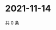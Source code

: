 # 2021-11-14

共 0 条

<!-- BEGIN WEIBO -->
<!-- 最后更新时间 Sun Nov 14 2021 03:11:29 GMT+0800 (China Standard Time) -->

<!-- END WEIBO -->
